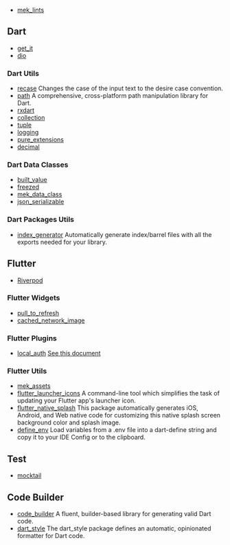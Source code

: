 
- [mek_lints](https://pub.dev/packages/mek_lints)


## Dart

- [get_it](https://pub.dev/packages/get_it)
- [dio](https://pub.dev/packages/dio)

### Dart Utils
- [recase](https://pub.dev/packages/recase) Changes the case of the input text to the desire case convention.
- [path](https://pub.dev/packages/path) A comprehensive, cross-platform path manipulation library for Dart.
- [rxdart](https://pub.dev/packages/rxdart)
- [collection](https://pub.dev/packages/collection)
- [tuple](https://pub.dev/packages/tuple)
- [logging](https://pub.dev/packages/logging)
- [pure_extensions](https://pub.dev/packages/pure_extensions)
- [decimal](https://pub.dev/packages/decimal)

### Dart Data Classes

- [built_value](https://pub.dev/packages/built_value)
- [freezed](https://pub.dev/packages/freezed)
- [mek_data_class](https://pub.dev/packages/mek_data_class)
- [json_serializable](https://pub.dev/packages/json_serializable)

### Dart Packages Utils

- [index_generator](https://pub.dev/packages/index_generator) Automatically generate index/barrel files with all the exports needed for your library.

## Flutter

- [Riverpod](https://pub.dev/packages/riverpod)

### Flutter Widgets

- [pull_to_refresh](https://pub.dev/packages/pull_to_refresh)
- [cached_network_image](https://pub.dev/packages/cached_network_image)

### Flutter Plugins

- [local_auth](https://pub.dev/packages/local_auth) [See this document](https://gist.github.com/akifarhan/f70a2c777651f2ea61a15eb92a5939c1)

### Flutter Utils

- [mek_assets](https://pub.dev/packages/mek_assets)
- [flutter_launcher_icons](https://pub.dev/packages/flutter_launcher_icons) A command-line tool which simplifies the task of updating your Flutter app's launcher icon.
- [flutter_native_splash](https://pub.dev/packages/flutter_native_splash) This package automatically generates iOS, Android, and Web native code for customizing this native splash screen background color and splash image.
- [define_env](https://pub.dev/packages/define_env) Load variables from a .env file into a dart-define string and copy it to your IDE Config or to the clipboard.

## Test
- [mocktail](https://pub.dev/packages/mocktail)

## Code Builder
- [code_builder](https://pub.dev/packages/code_builder) A fluent, builder-based library for generating valid Dart code.
- [dart_style](https://pub.dev/packages/dart_style) The dart_style package defines an automatic, opinionated formatter for Dart code.
